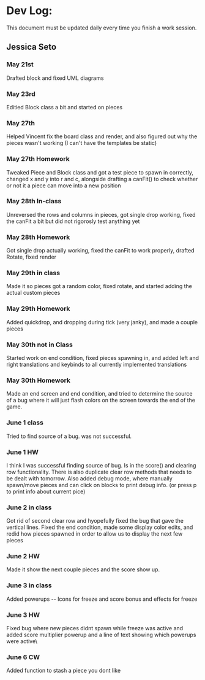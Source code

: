 # Dev Log:

This document must be updated daily every time you finish a work session.

## Jessica Seto

### May 21st
Drafted block and fixed UML diagrams

### May 23rd
Editied Block class a bit and started on pieces

### May 27th
Helped Vincent fix the board class and render, and also figured out why the pieces wasn't working (I can't have the templates be static)

### May 27th Homework
Tweaked Piece and Block class and got a test piece to spawn in correctly, changed x and y into r and c, alongside drafting a canFit() to check whether or not it a piece can move into a new position

### May 28th In-class
Unreversed the rows and columns in pieces, got single drop working, fixed the canFit a bit but did not rigorosly test anything yet

### May 28th Homework
Got single drop actually working, fixed the canFit to work properly, drafted Rotate, fixed render

### May 29th in class
Made it so pieces got a random color, fixed rotate, and started adding the actual custom pieces

### May 29th Homework
Added quickdrop, and dropping during tick (very janky), and made a couple pieces

### May 30th not in Class
Started work on end condition, fixed pieces spawning in, and added left and right translations and keybinds to all currently implemented translations

### May 30th Homework
Made an end screen and end condition, and tried to determine the source of a bug where it will just flash colors on the screen towards the end of the game.

### June 1 class
Tried to find source of a bug. was not successful.

### June 1 HW
I think I was successful finding source of bug. Is in the score() and clearing row functionality. There is also duplicate clear row methods that needs to be dealt with tomorrow. Also added debug mode, where manually spawn/move pieces and can click on blocks to print debug info. (or press p to print info about current pice)

### June 2 in class
Got rid of second clear row and hyopefully fixed the bug that gave the vertical lines. Fixed the end condition, made some display color edits, and redid how pieces spawned in order to allow us to display the next few pieces

### June 2 HW
Made it show the next couple pieces and the score show up. 

### June 3 in class
Added powerups -- Icons for freeze and score bonus and effects for freeze

### June 3 HW
Fixed bug where new pieces didnt spawn while freeze was active and added score multiplier powerup and a line of text showing which powerups were active\

### June 6  CW
Added function to stash a piece you dont like
